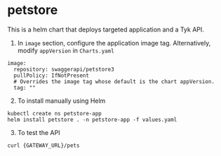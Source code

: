 # petstore

This is a helm chart that deploys targeted application and a Tyk API.

1. In `image` section, configure the application image tag. Alternatively, modify `appVersion` in `Charts.yaml`
```
image:
  repository: swaggerapi/petstore3
  pullPolicy: IfNotPresent
  # Overrides the image tag whose default is the chart appVersion.
  tag: ""
```

2. To install manually using Helm
```
kubectl create ns petstore-app
helm install petstore . -n petstore-app -f values.yaml
```

3. To test the API
```
curl {GATEWAY_URL}/pets
```
